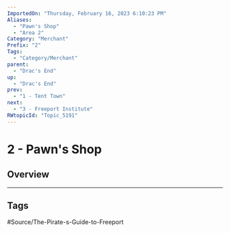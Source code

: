 ```yaml
---
ImportedOn: "Thursday, February 16, 2023 6:10:23 PM"
Aliases:
  - "Pawn's Shop"
  - "Area 2"
Category: "Merchant"
Prefix: "2"
Tags:
  - "Category/Merchant"
parent:
  - "Drac's End"
up:
  - "Drac's End"
prev:
  - "1 - Tent Town"
next:
  - "3 - Freeport Institute"
RWtopicId: "Topic_5191"
---
```

# 2 - Pawn's Shop
## Overview

---
## Tags
#Source/The-Pirate-s-Guide-to-Freeport

